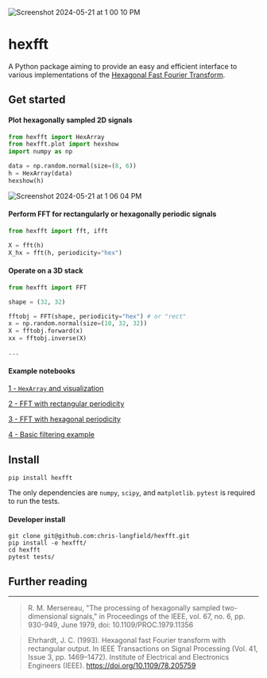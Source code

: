 ![Screenshot 2024-05-21 at 1 00 10 PM](https://github.com/chris-langfield/hexfft/assets/34426450/b4eff5e9-2375-4d2c-a77e-5009efb34495)

# hexfft

A Python package aiming to provide an easy and efficient interface to various implementations of the [Hexagonal Fast Fourier Transform](https://en.wikipedia.org/wiki/Hexagonal_fast_Fourier_transform).

## Get started

#### Plot hexagonally sampled 2D signals
```python
from hexfft import HexArray
from hexfft.plot import hexshow
import numpy as np

data = np.random.normal(size=(8, 6))
h = HexArray(data)
hexshow(h)
```
![Screenshot 2024-05-21 at 1 06 04 PM](https://github.com/chris-langfield/hexfft/assets/34426450/92d11a97-8b64-4d3f-9ac9-c612aa4b5437)

#### Perform FFT for rectangularly or hexagonally periodic signals

```python
from hexfft import fft, ifft

X = fft(h)
X_hx = fft(h, periodicity="hex")
```

#### Operate on a 3D stack

```python
from hexfft import FFT

shape = (32, 32)

fftobj = FFT(shape, periodicity="hex") # or "rect"
x = np.random.normal(size=(10, 32, 32))
X = fftobj.forward(x)
xx = fftobj.inverse(X)

...
```

#### Example notebooks

[1 - `HexArray` and visualization](https://github.com/chris-langfield/hexfft/blob/main/examples/HexArray.ipynb)

[2 - FFT with rectangular periodicity](https://github.com/chris-langfield/hexfft/blob/main/examples/RectangularPeriodicity.ipynb)

[3 - FFT with hexagonal periodicity](https://github.com/chris-langfield/hexfft/blob/main/examples/HexagonalPeriodicity.ipynb)

[4 - Basic filtering example](https://github.com/chris-langfield/hexfft/blob/main/examples/BasicFiltering.ipynb)

## Install

```
pip install hexfft
```

The only dependencies are `numpy`, `scipy`, and `matplotlib`. `pytest` is required to run the tests.

#### Developer install

```
git clone git@github.com:chris-langfield/hexfft.git
pip install -e hexfft/
cd hexfft
pytest tests/
```

## Further reading
---------------------------------------
> R. M. Mersereau, "The processing of hexagonally sampled two-dimensional signals," in Proceedings of the IEEE, vol. 67, no. 6, pp. 930-949, June 1979, doi: 10.1109/PROC.1979.11356

> Ehrhardt, J. C. (1993). Hexagonal fast Fourier transform with rectangular output. In IEEE Transactions on Signal Processing (Vol. 41, Issue 3, pp. 1469–1472). Institute of Electrical and Electronics Engineers (IEEE). https://doi.org/10.1109/78.205759 
